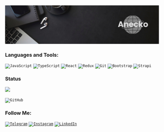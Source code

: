 [![Header](https://github.com/Aneckon/Aneckon/blob/main/assets/header.png)]()

### Languages and Tools:

<code>![JavaScript](https://img.shields.io/badge/-JavaScript-090909?style=for-the-badge&logo=JavaScript&logoColor=595959)</code>
<code>![TypeScript](https://img.shields.io/badge/-TypeScript-090909?style=for-the-badge&logo=TypeScript&logoColor=595959)</code>
<code>![React](https://img.shields.io/badge/-REACT-090909?style=for-the-badge&logo=React&logoColor=595959)</code>
<code>![Redux](https://img.shields.io/badge/-Redux-090909?style=for-the-badge&logo=Redux&logoColor=595959)</code>
<code>![Git](https://img.shields.io/badge/-Git-090909?style=for-the-badge&logo=Git&logoColor=595959)</code>
<code>![Bootstrap](https://img.shields.io/badge/-Bootstrap-090909?style=for-the-badge&logo=Bootstrap&logoColor=595959)</code>
<code>![Strapi](https://img.shields.io/badge/-Strapi-090909?style=for-the-badge&logo=Strapi&logoColor=595959)</code>

### Status

<code>![](https://github-readme-streak-stats.herokuapp.com/?user=Aneckon&theme=dark&hide_border=false)</code>

<code>![GitHub](https://github-readme-stats.vercel.app/api?username=Aneckon&show_icons=true&bg_color=00000000&title_color=fff&icon_color=fff&text_color=595959)</code>

### Follow Me:

<code>[![Telegram](https://img.shields.io/badge/-Telegram-090909?style=for-the-badge&logo=telegram&logoColor=595959)](https://t.me/Bonetik)</code>
<code>[![Instagram](https://img.shields.io/badge/-Instagram-090909?style=for-the-badge&logo=instagram&logoColor=595959)](https://www.instagram.com/anecko.frontend)</code>
<code>[![LinkedIn](https://img.shields.io/badge/-LinkedIn-090909?style=for-the-badge&logo=linkedin&logoColor=595959)](https://www.linkedin.com/in/%D0%B0%D0%BD%D0%B4%D1%80%D1%96%D0%B9-%D0%BA%D0%BE%D0%B2%D0%B0%D0%BB%D1%8C%D1%87%D1%83%D0%BA-28615a214)</code>
